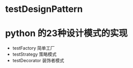 # testDesignPattern

python 的23种设计模式的实现
==

<ul>
<li>
testFactory 简单工厂
</li>
<li>
testStrategy 策略模式
</li>
<li>
testDecorator 装饰者模式
</li>
</ul>

